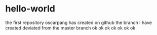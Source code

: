 # hello-world
the first repository oscarpang has created on github
the branch I have created deviated from the master branch
ok ok ok ok ok ok ok
